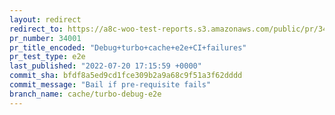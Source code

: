 ```yaml
---
layout: redirect
redirect_to: https://a8c-woo-test-reports.s3.amazonaws.com/public/pr/34001/e2e/index.html
pr_number: 34001
pr_title_encoded: "Debug+turbo+cache+e2e+CI+failures"
pr_test_type: e2e
last_published: "2022-07-20 17:15:59 +0000"
commit_sha: bfdf8a5ed9cd1fce309b2a9a68c9f51a3f62dddd
commit_message: "Bail if pre-requisite fails"
branch_name: cache/turbo-debug-e2e
---
```

